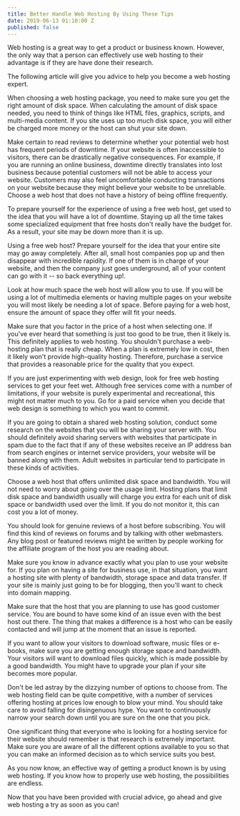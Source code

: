 ```yaml
---
title: Better Handle Web Hosting By Using These Tips
date: 2019-06-13 01:10:00 Z
published: false
---
```


Web hosting is a great way to get a product or business known. However, the only way that a person can effectively use web hosting to their advantage is if they are have done their research. 



The following article will give you advice to help you become a web hosting expert.

When choosing a web hosting package, you need to make sure you get the right amount of disk space. When calculating the amount of disk space needed, you need to think of things like HTML files, graphics, scripts, and multi-media content. If you site uses up too much disk space, you will either be charged more money or the host can shut your site down.

Make certain to read reviews to determine whether your potential web host has frequent periods of downtime. If your website is often inaccessible to visitors, there can be drastically negative consequences. For example, if you are running an online business, downtime directly translates into lost business because potential customers will not be able to access your website. Customers may also feel uncomfortable conducting transactions on your website because they might believe your website to be unreliable. Choose a web host that does not have a history of being offline frequently.

To prepare yourself for the experience of using a free web host, get used to the idea that you will have a lot of downtime. Staying up all the time takes some specialized equipment that free hosts don't really have the budget for. As a result, your site may be down more than it is up.

Using a free web host? Prepare yourself for the idea that your entire site may go away completely. After all, small host companies pop up and then disappear with incredible rapidity. If one of them is in charge of your website, and then the company just goes underground, all of your content can go with it -- so back everything up!.

Look at how much space the web host will allow you to use. If you will be using a lot of multimedia elements or having multiple pages on your website you will most likely be needing a lot of space. Before paying for a web host, ensure the amount of space they offer will fit your needs.

Make sure that you factor in the price of a host when selecting one. If you've ever heard that something is just too good to be true, then it likely is. This definitely applies to web hosting. You shouldn't purchase a web-hosting plan that is really cheap. When a plan is extremely low in cost, then it likely won't provide high-quality hosting. Therefore, purchase a service that provides a reasonable price for the quality that you expect.

If you are just experimenting with web design, look for free web hosting services to get your feet wet. Although free services come with a number of limitations, if your website is purely experimental and recreational, this might not matter much to you. Go for a paid service when you decide that web design is something to which you want to commit.

If you are going to obtain a shared web hosting solution, conduct some research on the websites that you will be sharing your server with. You should definitely avoid sharing servers with websites that participate in spam due to the fact that if any of these websites receive an IP address ban from search engines or internet service providers, your website will be banned along with them. Adult websites in particular tend to participate in these kinds of activities.

Choose a web host that offers unlimited disk space and bandwidth. You will not need to worry about going over the usage limit. Hosting plans that limit disk space and bandwidth usually will charge you extra for each unit of disk space or bandwidth used over the limit. If you do not monitor it, this can cost you a lot of money.

You should look for genuine reviews of a host before subscribing. You will find this kind of reviews on forums and by talking with other webmasters. Any blog post or featured reviews might be written by people working for the affiliate program of the host you are reading about.

Make sure you know in advance exactly what you plan to use your website for. If you plan on having a site for business use, in that situation, you want a hosting site with plenty of bandwidth, storage space and data transfer. If your site is mainly just going to be for blogging, then you'll want to check into domain mapping.

Make sure that the host that you are planning to use has good customer service. You are bound to have some kind of an issue even with the best host out there. The thing that makes a difference is a host who can be easily contacted and will jump at the moment that an issue is reported.

If you want to allow your visitors to download software, music files or e-books, make sure you are getting enough storage space and bandwidth. Your visitors will want to download files quickly, which is made possible by a good bandwidth. You might have to upgrade your plan if your site becomes more popular.

Don't be led astray by the dizzying number of options to choose from. The web hosting field can be quite competitive, with a number of services offering hosting at prices low enough to blow your mind. You should take care to avoid falling for disingenuous hype. You want to continuously narrow your search down until you are sure on the one that you pick.

One significant thing that everyone who is looking for a hosting service for their website should remember is that research is extremely important. Make sure you are aware of all the different options available to you so that you can make an informed decision as to which service suits you best.

As you now know, an effective way of getting a product known is by using web hosting. If you know how to properly use web hosting, the possibilities are endless. 



Now that you have been provided with crucial advice, go ahead and give web hosting a try as soon as you can!